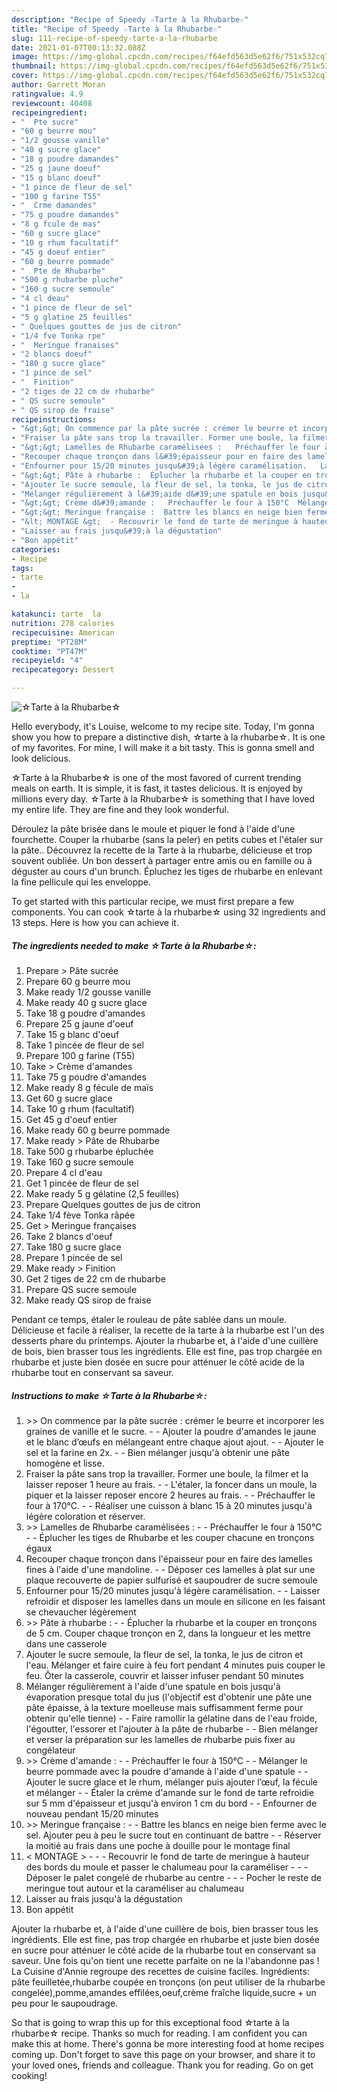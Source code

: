 ```yaml
---
description: "Recipe of Speedy ☆Tarte à la Rhubarbe☆"
title: "Recipe of Speedy ☆Tarte à la Rhubarbe☆"
slug: 111-recipe-of-speedy-tarte-a-la-rhubarbe
date: 2021-01-07T00:13:32.088Z
image: https://img-global.cpcdn.com/recipes/f64efd563d5e62f6/751x532cq70/☆tarte-a-la-rhubarbe☆-photo-principale-de-la-recette.jpg
thumbnail: https://img-global.cpcdn.com/recipes/f64efd563d5e62f6/751x532cq70/☆tarte-a-la-rhubarbe☆-photo-principale-de-la-recette.jpg
cover: https://img-global.cpcdn.com/recipes/f64efd563d5e62f6/751x532cq70/☆tarte-a-la-rhubarbe☆-photo-principale-de-la-recette.jpg
author: Garrett Moran
ratingvalue: 4.9
reviewcount: 40408
recipeingredient:
- "  Pte sucre"
- "60 g beurre mou"
- "1/2 gousse vanille"
- "40 g sucre glace"
- "18 g poudre damandes"
- "25 g jaune doeuf"
- "15 g blanc doeuf"
- "1 pince de fleur de sel"
- "100 g farine T55"
- "  Crme damandes"
- "75 g poudre damandes"
- "8 g fcule de mas"
- "60 g sucre glace"
- "10 g rhum facultatif"
- "45 g doeuf entier"
- "60 g beurre pommade"
- "  Pte de Rhubarbe"
- "500 g rhubarbe pluche"
- "160 g sucre semoule"
- "4 cl deau"
- "1 pince de fleur de sel"
- "5 g glatine 25 feuilles"
- " Quelques gouttes de jus de citron"
- "1/4 fve Tonka rpe"
- "  Meringue franaises"
- "2 blancs doeuf"
- "180 g sucre glace"
- "1 pince de sel"
- "  Finition"
- "2 tiges de 22 cm de rhubarbe"
- " QS sucre semoule"
- " QS sirop de fraise"
recipeinstructions:
- "&gt;&gt; On commence par la pâte sucrée : crémer le beurre et incorporer les graines de vanille et le sucre.   Ajouter la poudre d&#39;amandes le jaune et le blanc d’œufs en mélangeant entre chaque ajout ajout.   Ajouter le sel et la farine en 2x.   Bien mélanger jusqu&#39;à obtenir une pâte homogène et lisse."
- "Fraiser la pâte sans trop la travailler. Former une boule, la filmer et la laisser reposer 1 heure au frais.   L&#39;étaler, la foncer dans un moule, la piquer et la laisser reposer encore 2 heures au frais.   Préchauffer le four à 170°C.   Réaliser une cuisson à blanc 15 à 20 minutes jusqu&#39;à légère coloration et réserver."
- "&gt;&gt; Lamelles de Rhubarbe caramélisées :   Préchauffer le four à 150°C  Éplucher les tiges de Rhubarbe et les couper chacune en tronçons égaux"
- "Recouper chaque tronçon dans l&#39;épaisseur pour en faire des lamelles fines à l&#39;aide d&#39;une mandoline.   Déposer ces lamelles à plat sur une plaque recouverte de papier sulfurisé et saupoudrer de sucre semoule"
- "Enfourner pour 15/20 minutes jusqu&#39;à légère caramélisation.   Laisser refroidir et disposer les lamelles dans un moule en silicone en les faisant se chevaucher légèrement"
- "&gt;&gt; Pâte à rhubarbe :  Éplucher la rhubarbe et la couper en tronçons de 5 cm. Couper chaque tronçon en 2, dans la longueur et les mettre dans une casserole"
- "Ajouter le sucre semoule, la fleur de sel, la tonka, le jus de citron et l&#39;eau. Mélanger et faire cuire à feu fort pendant 4 minutes puis couper le feu. Ôter la casserole, couvrir et laisser infuser pendant 50 minutes"
- "Mélanger régulièrement à l&#39;aide d&#39;une spatule en bois jusqu&#39;à évaporation presque total du jus (l&#39;objectif est d&#39;obtenir une pâte une pâte épaisse, à la texture moelleuse mais suffisamment ferme pour obtenir qu&#39;elle tienne)  Faire ramollir la gélatine dans de l&#39;eau froide, l&#39;égoutter, l&#39;essorer et l&#39;ajouter à la pâte de rhubarbe  Bien mélanger et verser la préparation sur les lamelles de rhubarbe puis fixer au congélateur"
- "&gt;&gt; Crème d&#39;amande :   Préchauffer le four à 150°C  Mélanger le beurre pommade avec la poudre d&#39;amande à l&#39;aide d&#39;une spatule  Ajouter le sucre glace et le rhum, mélanger puis ajouter l’œuf, la fécule et mélanger  Étaler la crème d&#39;amande sur le fond de tarte refroidie sur 5 mm d&#39;épaisseur et jusqu&#39;à environ 1 cm du bord  Enfourner de nouveau pendant 15/20 minutes"
- "&gt;&gt; Meringue française :  Battre les blancs en neige bien ferme avec le sel. Ajouter peu à peu le sucre tout en continuant de battre  Réserver la moitié au frais dans une poche à douille pour le montage final"
- "&lt; MONTAGE &gt;  - Recouvrir le fond de tarte de meringue à hauteur des bords du moule et passer le chalumeau pour la caraméliser  - Déposer le palet congelé de rhubarbe au centre  - Pocher le reste de meringue tout autour et la caraméliser au chalumeau"
- "Laisser au frais jusqu&#39;à la dégustation"
- "Bon appétit"
categories:
- Recipe
tags:
- tarte
- 
- la

katakunci: tarte  la 
nutrition: 278 calories
recipecuisine: American
preptime: "PT28M"
cooktime: "PT47M"
recipeyield: "4"
recipecategory: Dessert

---
```



![☆Tarte à la Rhubarbe☆](https://img-global.cpcdn.com/recipes/f64efd563d5e62f6/751x532cq70/☆tarte-a-la-rhubarbe☆-photo-principale-de-la-recette.jpg)

Hello everybody, it's Louise, welcome to my recipe site. Today, I'm gonna show you how to prepare a distinctive dish, ☆tarte à la rhubarbe☆. It is one of my favorites. For mine, I will make it a bit tasty. This is gonna smell and look delicious.

☆Tarte à la Rhubarbe☆ is one of the most favored of current trending meals on earth. It is simple, it is fast, it tastes delicious. It is enjoyed by millions every day. ☆Tarte à la Rhubarbe☆ is something that I have loved my entire life. They are fine and they look wonderful.

Déroulez la pâte brisée dans le moule et piquer le fond à l&#39;aide d&#39;une fourchette. Couper la rhubarbe (sans la peler) en petits cubes et l&#39;étaler sur la pâte.. Découvrez la recette de la Tarte à la rhubarbe, délicieuse et trop souvent oubliée. Un bon dessert à partager entre amis ou en famille ou à déguster au cours d&#39;un brunch. Épluchez les tiges de rhubarbe en enlevant la fine pellicule qui les enveloppe.


To get started with this particular recipe, we must first prepare a few components. You can cook ☆tarte à la rhubarbe☆ using 32 ingredients and 13 steps. Here is how you can achieve it.

<!--inarticleads1-->

##### The ingredients needed to make ☆Tarte à la Rhubarbe☆:

1. Prepare  &gt; Pâte sucrée
1. Prepare 60 g beurre mou
1. Make ready 1/2 gousse vanille
1. Make ready 40 g sucre glace
1. Take 18 g poudre d&#39;amandes
1. Prepare 25 g jaune d&#39;oeuf
1. Take 15 g blanc d&#39;oeuf
1. Take 1 pincée de fleur de sel
1. Prepare 100 g farine (T55)
1. Take  &gt; Crème d&#39;amandes
1. Take 75 g poudre d&#39;amandes
1. Make ready 8 g fécule de maïs
1. Get 60 g sucre glace
1. Take 10 g rhum (facultatif)
1. Get 45 g d&#39;oeuf entier
1. Make ready 60 g beurre pommade
1. Make ready  &gt; Pâte de Rhubarbe
1. Take 500 g rhubarbe épluchée
1. Take 160 g sucre semoule
1. Prepare 4 cl d&#39;eau
1. Get 1 pincée de fleur de sel
1. Make ready 5 g gélatine (2,5 feuilles)
1. Prepare  Quelques gouttes de jus de citron
1. Take 1/4 fève Tonka râpée
1. Get  &gt; Meringue françaises
1. Take 2 blancs d&#39;oeuf
1. Take 180 g sucre glace
1. Prepare 1 pincée de sel
1. Make ready  &gt; Finition
1. Get 2 tiges de 22 cm de rhubarbe
1. Prepare  QS sucre semoule
1. Make ready  QS sirop de fraise


Pendant ce temps, étaler le rouleau de pâte sablée dans un moule. Délicieuse et facile à réaliser, la recette de la tarte à la rhubarbe est l&#39;un des desserts phare du printemps. Ajouter la rhubarbe et, à l&#39;aide d&#39;une cuillère de bois, bien brasser tous les ingrédients. Elle est fine, pas trop chargée en rhubarbe et juste bien dosée en sucre pour atténuer le côté acide de la rhubarbe tout en conservant sa saveur. 

<!--inarticleads2-->

##### Instructions to make ☆Tarte à la Rhubarbe☆:

1. &gt;&gt; On commence par la pâte sucrée : crémer le beurre et incorporer les graines de vanille et le sucre.  -  - Ajouter la poudre d&#39;amandes le jaune et le blanc d’œufs en mélangeant entre chaque ajout ajout.  -  - Ajouter le sel et la farine en 2x.  -  - Bien mélanger jusqu&#39;à obtenir une pâte homogène et lisse.
1. Fraiser la pâte sans trop la travailler. Former une boule, la filmer et la laisser reposer 1 heure au frais.  -  - L&#39;étaler, la foncer dans un moule, la piquer et la laisser reposer encore 2 heures au frais.  -  - Préchauffer le four à 170°C.  -  - Réaliser une cuisson à blanc 15 à 20 minutes jusqu&#39;à légère coloration et réserver.
1. &gt;&gt; Lamelles de Rhubarbe caramélisées :  -  - Préchauffer le four à 150°C -  - Éplucher les tiges de Rhubarbe et les couper chacune en tronçons égaux
1. Recouper chaque tronçon dans l&#39;épaisseur pour en faire des lamelles fines à l&#39;aide d&#39;une mandoline.  -  - Déposer ces lamelles à plat sur une plaque recouverte de papier sulfurisé et saupoudrer de sucre semoule
1. Enfourner pour 15/20 minutes jusqu&#39;à légère caramélisation.  -  - Laisser refroidir et disposer les lamelles dans un moule en silicone en les faisant se chevaucher légèrement
1. &gt;&gt; Pâte à rhubarbe : -  - Éplucher la rhubarbe et la couper en tronçons de 5 cm. Couper chaque tronçon en 2, dans la longueur et les mettre dans une casserole
1. Ajouter le sucre semoule, la fleur de sel, la tonka, le jus de citron et l&#39;eau. Mélanger et faire cuire à feu fort pendant 4 minutes puis couper le feu. Ôter la casserole, couvrir et laisser infuser pendant 50 minutes
1. Mélanger régulièrement à l&#39;aide d&#39;une spatule en bois jusqu&#39;à évaporation presque total du jus (l&#39;objectif est d&#39;obtenir une pâte une pâte épaisse, à la texture moelleuse mais suffisamment ferme pour obtenir qu&#39;elle tienne) -  - Faire ramollir la gélatine dans de l&#39;eau froide, l&#39;égoutter, l&#39;essorer et l&#39;ajouter à la pâte de rhubarbe -  - Bien mélanger et verser la préparation sur les lamelles de rhubarbe puis fixer au congélateur
1. &gt;&gt; Crème d&#39;amande :  -  - Préchauffer le four à 150°C -  - Mélanger le beurre pommade avec la poudre d&#39;amande à l&#39;aide d&#39;une spatule -  - Ajouter le sucre glace et le rhum, mélanger puis ajouter l’œuf, la fécule et mélanger -  - Étaler la crème d&#39;amande sur le fond de tarte refroidie sur 5 mm d&#39;épaisseur et jusqu&#39;à environ 1 cm du bord -  - Enfourner de nouveau pendant 15/20 minutes
1. &gt;&gt; Meringue française : -  - Battre les blancs en neige bien ferme avec le sel. Ajouter peu à peu le sucre tout en continuant de battre -  - Réserver la moitié au frais dans une poche à douille pour le montage final
1. &lt; MONTAGE &gt; -  - - Recouvrir le fond de tarte de meringue à hauteur des bords du moule et passer le chalumeau pour la caraméliser -  - - Déposer le palet congelé de rhubarbe au centre -  - - Pocher le reste de meringue tout autour et la caraméliser au chalumeau
1. Laisser au frais jusqu&#39;à la dégustation
1. Bon appétit


Ajouter la rhubarbe et, à l&#39;aide d&#39;une cuillère de bois, bien brasser tous les ingrédients. Elle est fine, pas trop chargée en rhubarbe et juste bien dosée en sucre pour atténuer le côté acide de la rhubarbe tout en conservant sa saveur. Une fois qu&#39;on tient une recette parfaite on ne la l&#39;abandonne pas ! La Cuisine d&#39;Annie regroupe des recettes de cuisine faciles. Ingrédients: pâte feuilletée,rhubarbe coupée en tronçons (on peut utiliser de la rhubarbe congelée),pomme,amandes effilées,oeuf,crème fraîche liquide,sucre + un peu pour le saupoudrage. 

So that is going to wrap this up for this exceptional food ☆tarte à la rhubarbe☆ recipe. Thanks so much for reading. I am confident you can make this at home. There's gonna be more interesting food at home recipes coming up. Don't forget to save this page on your browser, and share it to your loved ones, friends and colleague. Thank you for reading. Go on get cooking!
